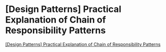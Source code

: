 # [Design Patterns] Practical Explanation of Chain of Responsibility Patterns
[[Design Patterns] Practical Explanation of Chain of Responsibility Patterns](https://aiwithcloud.com/2022/09/19/design_patterns_practical_explanation_of_chain_of_responsibility_patterns/)